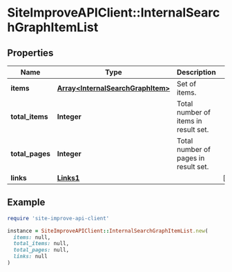 # SiteImproveAPIClient::InternalSearchGraphItemList

## Properties

| Name | Type | Description | Notes |
| ---- | ---- | ----------- | ----- |
| **items** | [**Array&lt;InternalSearchGraphItem&gt;**](InternalSearchGraphItem.md) | Set of items. |  |
| **total_items** | **Integer** | Total number of items in result set. |  |
| **total_pages** | **Integer** | Total number of pages in result set. |  |
| **links** | [**Links1**](Links1.md) |  | [optional] |

## Example

```ruby
require 'site-improve-api-client'

instance = SiteImproveAPIClient::InternalSearchGraphItemList.new(
  items: null,
  total_items: null,
  total_pages: null,
  links: null
)
```

